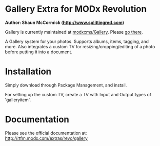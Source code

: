 Gallery Extra for MODx Revolution
=================================
**Author: Shaun McCormick (http://www.splittingred.com)**

Gallery is currently maintained at [modxcms/Gallery](http://github.com/modxcms/Gallery). Please [go there](http://github.com/modxcms/Gallery).

A Gallery system for your photos. Supports albums, items, tagging, and more.
Also integrates a custom TV for resizing/cropping/editing of a photo before
putting it into a document.

Installation
============
Simply download through Package Management, and install.

For setting up the custom TV, create a TV with Input and Output types of
'galleryitem'.

Documentation
=============
Please see the official documentation at:
http://rtfm.modx.com/extras/revo/gallery

